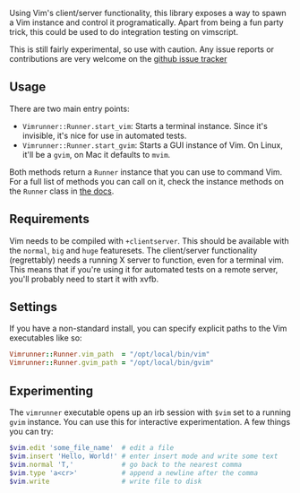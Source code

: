 Using Vim's client/server functionality, this library exposes a way to spawn a
Vim instance and control it programatically. Apart from being a fun party
trick, this could be used to do integration testing on vimscript.

This is still fairly experimental, so use with caution. Any issue reports or
contributions are very welcome on the
[github issue tracker](https://github.com/AndrewRadev/Vimrunner/issues)

## Usage

There are two main entry points:

  - `Vimrunner::Runner.start_vim`: Starts a terminal instance. Since it's
    invisible, it's nice for use in automated tests.
  - `Vimrunner::Runner.start_gvim`: Starts a GUI instance of Vim. On Linux,
    it'll be a `gvim`, on Mac it defaults to `mvim`.

Both methods return a `Runner` instance that you can use to command Vim. For a
full list of methods you can call on it, check the instance methods on the
`Runner` class in [the docs](http://rubydoc.info/gems/vimrunner/Vimrunner/Runner).

## Requirements

Vim needs to be compiled with `+clientserver`. This should be available with
the `normal`, `big` and `huge` featuresets. The client/server functionality
(regrettably) needs a running X server to function, even for a terminal vim.
This means that if you're using it for automated tests on a remote server,
you'll probably need to start it with xvfb.

## Settings

If you have a non-standard install, you can specify explicit paths to the Vim
executables like so:

```ruby
Vimrunner::Runner.vim_path  = "/opt/local/bin/vim"
Vimrunner::Runner.gvim_path = "/opt/local/bin/gvim"
```

## Experimenting

The `vimrunner` executable opens up an irb session with `$vim` set to a running
`gvim` instance. You can use this for interactive experimentation. A few things
you can try:

``` ruby
$vim.edit 'some_file_name'  # edit a file
$vim.insert 'Hello, World!' # enter insert mode and write some text
$vim.normal 'T,'            # go back to the nearest comma
$vim.type 'a<cr>'           # append a newline after the comma
$vim.write                  # write file to disk
```
